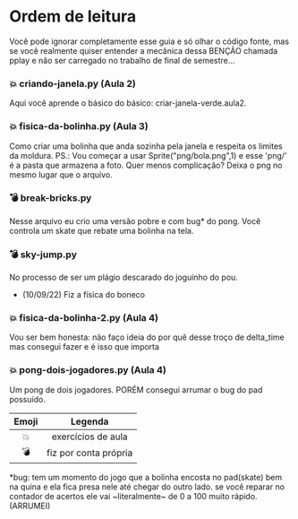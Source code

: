 # Ordem de leitura

Você pode ignorar completamente esse guia e só olhar o código fonte, mas se você realmente quiser entender a mecânica dessa BENÇÃO chamada pplay e não ser carregado no trabalho de final de semestre...

### :boom: criando-janela.py (Aula 2)

Aqui você aprende o básico do básico: criar-janela-verde.aula2.

### :boom: fisica-da-bolinha.py (Aula 3)

Como criar uma bolinha que anda sozinha pela janela e respeita os limites da moldura.
PS.: Vou começar a usar Sprite("png/bola.png",1) e esse 'png/' é a pasta que armazena a foto. Quer menos complicação? Deixa o png no mesmo lugar que o arquivo.

### :bomb: break-bricks.py

Nesse arquivo eu crio uma versão pobre e com bug* do pong. Você controla um skate que rebate uma bolinha na tela.

### :bomb: sky-jump.py

No processo de ser um plágio descarado do joguinho do pou. 

- (10/09/22) Fiz a física do boneco

### :boom: fisica-da-bolinha-2.py (Aula 4)

Vou ser bem honesta: não faço ideia do por quê desse troço de delta_time mas consegui fazer e é isso que importa

### :boom: pong-dois-jogadores.py (Aula 4)

Um pong de dois jogadores. PORÉM consegui arrumar o bug do pad possuído.




| Emoji | Legenda |
| :---: | :---: |
| :boom: | exercícios de aula |
| :bomb: | fiz por conta própria |

*bug: tem um momento do jogo que a bolinha encosta no pad(skate) bem na quina e ela fica presa nele até chegar do outro lado. se você reparar no contador de acertos ele vai ~literalmente~ de 0 a 100 muito rápido. (ARRUMEI)
